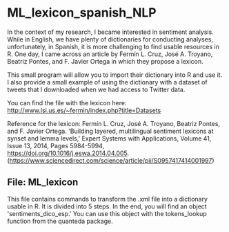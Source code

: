 # ML_lexicon_spanish_NLP
In the context of my research, I became interested in sentiment analysis. While in English, we have plenty of dictionaries for conducting analyses, unfortunately, in Spanish, it is more challenging to find usable resources in R. One day, I came across an article by Fermín L. Cruz, José A. Troyano, Beatriz Pontes, and F. Javier Ortega in which they propose a lexicon. 

This small program will allow you to import their dictionary into R and use it. I also provide a small example of using the dictionary with a dataset of tweets that I downloaded when we had access to Twitter data.

You can find the file with the lexicon here: http://www.lsi.us.es/~fermin/index.php?title=Datasets

Reference for the lexicon:
Fermín L. Cruz, José A. Troyano, Beatriz Pontes, and F. Javier Ortega. 'Building layered, multilingual sentiment lexicons at synset and lemma levels,' Expert Systems with Applications, Volume 41, Issue 13, 2014, Pages 5984-5994, https://doi.org/10.1016/j.eswa.2014.04.005.
(https://www.sciencedirect.com/science/article/pii/S0957417414001997)

## File: ML_lexicon
This file contains commands to transform the .xml file into a dictionary usable in R. It is divided into 5 steps. In the end, you will find an object 'sentiments_dico_esp.' You can use this object with the tokens_lookup function from the quanteda package.

